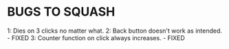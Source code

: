 # BUGS TO SQUASH

1: Dies on 3 clicks no matter what.
2: Back button doesn't work as intended. - FIXED
3: Counter function on click always increases. - FIXED

